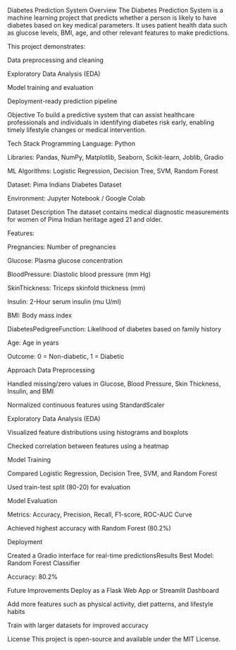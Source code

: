 Diabetes Prediction System
Overview
The Diabetes Prediction System is a machine learning project that predicts whether a person is likely to have diabetes based on key medical parameters.
It uses patient health data such as glucose levels, BMI, age, and other relevant features to make predictions.

This project demonstrates:

Data preprocessing and cleaning

Exploratory Data Analysis (EDA)

Model training and evaluation

Deployment-ready prediction pipeline

Objective
To build a predictive system that can assist healthcare professionals and individuals in identifying diabetes risk early, enabling timely lifestyle changes or medical intervention.

Tech Stack
Programming Language: Python

Libraries: Pandas, NumPy, Matplotlib, Seaborn, Scikit-learn, Joblib, Gradio

ML Algorithms: Logistic Regression, Decision Tree, SVM, Random Forest

Dataset: Pima Indians Diabetes Dataset

Environment: Jupyter Notebook / Google Colab

Dataset Description
The dataset contains medical diagnostic measurements for women of Pima Indian heritage aged 21 and older.

Features:

Pregnancies: Number of pregnancies

Glucose: Plasma glucose concentration

BloodPressure: Diastolic blood pressure (mm Hg)

SkinThickness: Triceps skinfold thickness (mm)

Insulin: 2-Hour serum insulin (mu U/ml)

BMI: Body mass index

DiabetesPedigreeFunction: Likelihood of diabetes based on family history

Age: Age in years

Outcome: 0 = Non-diabetic, 1 = Diabetic

Approach
Data Preprocessing

Handled missing/zero values in Glucose, Blood Pressure, Skin Thickness, Insulin, and BMI

Normalized continuous features using StandardScaler

Exploratory Data Analysis (EDA)

Visualized feature distributions using histograms and boxplots

Checked correlation between features using a heatmap

Model Training

Compared Logistic Regression, Decision Tree, SVM, and Random Forest

Used train-test split (80-20) for evaluation

Model Evaluation

Metrics: Accuracy, Precision, Recall, F1-score, ROC-AUC Curve

Achieved highest accuracy with Random Forest (80.2%)

Deployment

Created a Gradio interface for real-time predictionsResults
Best Model: Random Forest Classifier

Accuracy: 80.2%

Future Improvements
Deploy as a Flask Web App or Streamlit Dashboard

Add more features such as physical activity, diet patterns, and lifestyle habits

Train with larger datasets for improved accuracy

License
This project is open-source and available under the MIT License.
